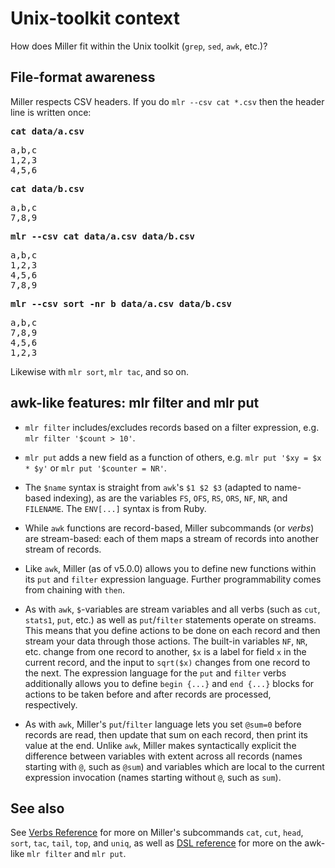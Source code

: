 <!---  PLEASE DO NOT EDIT DIRECTLY. EDIT THE .md.in FILE PLEASE. --->
# Unix-toolkit context

How does Miller fit within the Unix toolkit (`grep`, `sed`, `awk`, etc.)?

## File-format awareness

Miller respects CSV headers. If you do `mlr --csv cat *.csv` then the header line is written once:

<pre class="pre-highlight-in-pair">
<b>cat data/a.csv</b>
</pre>
<pre class="pre-non-highlight-in-pair">
a,b,c
1,2,3
4,5,6
</pre>

<pre class="pre-highlight-in-pair">
<b>cat data/b.csv</b>
</pre>
<pre class="pre-non-highlight-in-pair">
a,b,c
7,8,9
</pre>

<pre class="pre-highlight-in-pair">
<b>mlr --csv cat data/a.csv data/b.csv</b>
</pre>
<pre class="pre-non-highlight-in-pair">
a,b,c
1,2,3
4,5,6
7,8,9
</pre>

<pre class="pre-highlight-in-pair">
<b>mlr --csv sort -nr b data/a.csv data/b.csv</b>
</pre>
<pre class="pre-non-highlight-in-pair">
a,b,c
7,8,9
4,5,6
1,2,3
</pre>

Likewise with `mlr sort`, `mlr tac`, and so on.

## awk-like features: mlr filter and mlr put

* `mlr filter` includes/excludes records based on a filter expression, e.g. `mlr filter '$count > 10'`.

* `mlr put` adds a new field as a function of others, e.g. `mlr put '$xy = $x * $y'` or `mlr put '$counter = NR'`.

* The `$name` syntax is straight from `awk`'s `$1 $2 $3` (adapted to name-based indexing), as are the variables `FS`, `OFS`, `RS`, `ORS`, `NF`, `NR`, and `FILENAME`. The `ENV[...]` syntax is from Ruby.

* While `awk` functions are record-based, Miller subcommands (or *verbs*) are stream-based: each of them maps a stream of records into another stream of records.

* Like `awk`, Miller (as of v5.0.0) allows you to define new functions within its `put` and `filter` expression language.  Further programmability comes from chaining with `then`.

* As with `awk`, `$`-variables are stream variables and all verbs (such as `cut`, `stats1`, `put`, etc.) as well as `put`/`filter` statements operate on streams.  This means that you define actions to be done on each record and then stream your data through those actions.  The built-in variables `NF`, `NR`, etc.  change from one record to another, `$x` is a label for field `x` in the current record, and the input to `sqrt($x)` changes from one record to the next.  The expression language for the `put` and `filter` verbs additionally allows you to define `begin {...}` and `end {...}` blocks for actions to be taken before and after records are processed, respectively.

* As with `awk`, Miller's `put`/`filter` language lets you set `@sum=0` before records are read, then update that sum on each record, then print its value at the end.  Unlike `awk`, Miller makes syntactically explicit the difference between variables with extent across all records (names starting with `@`, such as `@sum`) and variables which are local to the current expression invocation (names starting without `@`, such as `sum`).

## See also

See [Verbs Reference](reference-verbs.md) for more on Miller's subcommands `cat`, `cut`, `head`, `sort`, `tac`, `tail`, `top`, and `uniq`, as well as [DSL reference](reference-dsl.md) for more on the awk-like `mlr filter` and `mlr put`.
